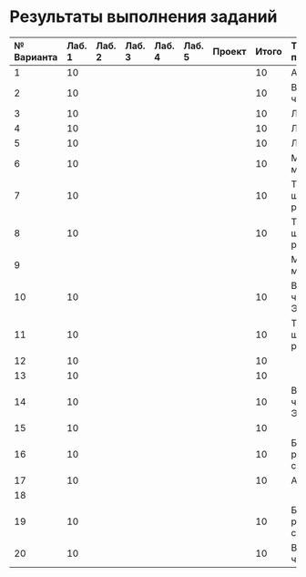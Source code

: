 # Результаты выполнения заданий

| № Варианта  | Лаб. 1 | Лаб. 2 | Лаб. 3 | Лаб. 4 | Лаб. 5 | Проект | Итого | Тема проекта |
|:------------|:-------|:-------|:-------|:-------|:-------|:-------|:------|:-------------|
| 1           | 10     |        |        |        |        |        | 10    | Анализ ДНК   |
| 2           | 10     |        |        |        |        |        | 10    | Вычисление числа $\pi$ |
| 3           | 10     |        |        |        |        |        | 10    | Лабиринт |
| 4           | 10     |        |        |        |        |        | 10    | Лабиринт |
| 5           | 10     |        |        |        |        |        | 10    | Лабиринт |
| 6           | 10     |        |        |        |        |        | 10    | Московское метро |
| 7           | 10     |        |        |        |        |        | 10    | Теория шести рукопожатий |
| 8           | 10     |        |        |        |        |        | 10    | Теория шести рукопожатий |
| 9           |        |        |        |        |        |        |       | Московское метро |
| 10          | 10     |        |        |        |        |        | 10    | Вычисление числа Эйлера |
| 11          | 10     |        |        |        |        |        | 10    | Теория шести рукопожатий |
| 12          | 10     |        |        |        |        |        | 10    ||
| 13          | 10     |        |        |        |        |        | 10    ||
| 14          | 10     |        |        |        |        |        | 10    | Вычисление числа Эйлера |
| 15          | 10     |        |        |        |        |        | 10    ||
| 16          | 10     |        |        |        |        |        | 10    | Баланс расстановки скобок |
| 17          | 10     |        |        |        |        |        | 10    | Анализ ДНК    |
| 18          |        |        |        |        |        |        |       ||
| 19          | 10     |        |        |        |        |        | 10    | Баланс расстановки скобок |
| 20          | 10     |        |        |        |        |        | 10    | Вычисление числа $\pi$ |
